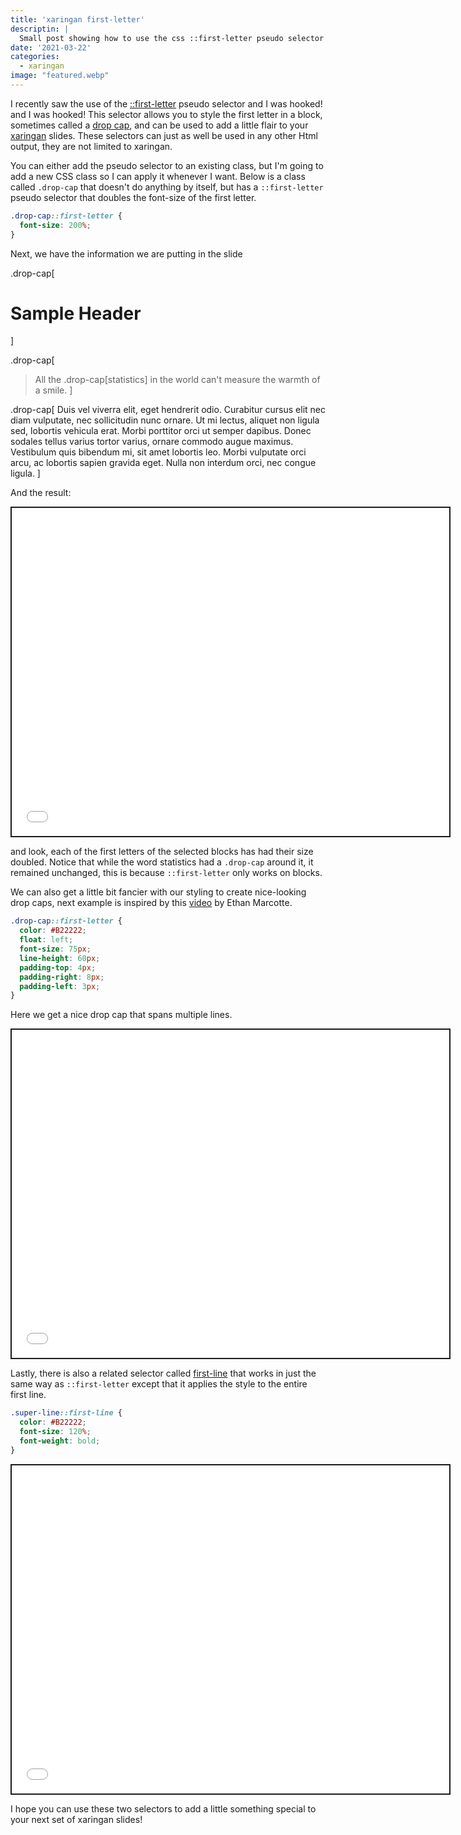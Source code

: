 ```yaml
---
title: 'xaringan first-letter'
descriptin: |
  Small post showing how to use the css ::first-letter pseudo selector to create more interesting slides.
date: '2021-03-22'
categories:
  - xaringan
image: "featured.webp"
---
```


I recently saw the use of the  [::first-letter](https://css-tricks.com/almanac/selectors/f/first-letter/) pseudo selector and I was hooked! and I was hooked! This selector allows you to style the first letter in a block, sometimes called a [drop cap](https://en.wikipedia.org/wiki/Initial), and can be used to add a little flair to your [xaringan](https://github.com/yihui/xaringan) slides. These selectors can just as well be used in any other Html output, they are not limited to xaringan.

You can either add the pseudo selector to an existing class, but I'm going to add a new CSS class so I can apply it whenever I want. Below is a class called `.drop-cap` that doesn't do anything by itself, but has a `::first-letter` pseudo selector that doubles the font-size of the first letter.


```css
.drop-cap::first-letter {
  font-size: 200%;
}
```


<style type="text/css">
.drop-cap::first-letter {
  font-size: 200%;
}
</style>

Next, we have the information we are putting in the slide

.drop-cap[
# Sample Header
]

.drop-cap[
> All the .drop-cap[statistics] in the world can't measure the warmth of a smile.
]

.drop-cap[
Duis vel viverra elit, eget hendrerit odio. Curabitur cursus elit nec diam vulputate, nec sollicitudin nunc ornare. Ut mi lectus, aliquet non ligula sed, lobortis vehicula erat. Morbi porttitor orci ut semper dapibus. Donec sodales tellus varius tortor varius, ornare commodo augue maximus. Vestibulum quis bibendum mi, sit amet lobortis leo. Morbi vulputate orci arcu, ac lobortis sapien gravida eget. Nulla non interdum orci, nec congue ligula.
]

And the result:

<div class="iframe-container iframe-slides"><iframe src="_first-letter.html" width="700px" height="525px" style="border:2px solid currentColor;" data-external=1></iframe></div>

and look, each of the first letters of the selected blocks has had their size doubled. Notice that while the word statistics had a `.drop-cap` around it, it remained unchanged, this is because `::first-letter` only works on blocks.

We can also get a little bit fancier with our styling to create nice-looking drop caps, next example is inspired by this [video](https://thegymnasium.com/take5/creating-beautiful-and-accessible-drop-caps) by Ethan Marcotte.


```css
.drop-cap::first-letter {
  color: #B22222;
  float: left;
  font-size: 75px;
  line-height: 60px;
  padding-top: 4px;
  padding-right: 8px;
  padding-left: 3px;
}
```


<style type="text/css">
.drop-cap::first-letter {
  color: #B22222;
  float: left;
  font-size: 75px;
  line-height: 60px;
  padding-top: 4px;
  padding-right: 8px;
  padding-left: 3px;
}
</style>

Here we get a nice drop cap that spans multiple lines.

<div class="iframe-container iframe-slides"><iframe src="_fancy-first-letter.html" width="700px" height="525px" style="border:2px solid currentColor;" data-external=1></iframe></div>

Lastly, there is also a related selector called [first-line](https://www.w3schools.com/cssref/sel_firstline.asp) that works in just the same way as `::first-letter` except that it applies the style to the entire first line.


```css
.super-line::first-line {
  color: #B22222;
  font-size: 120%;
  font-weight: bold;
}
```


<style type="text/css">
.super-line::first-line {
  color: #B22222;
  font-size: 120%;
  font-weight: bold;
}
</style>

<div class="iframe-container iframe-slides"><iframe src="_first-line.html" width="700px" height="525px" style="border:2px solid currentColor;" data-external=1></iframe></div>

I hope you can use these two selectors to add a little something special to your next set of xaringan slides!
